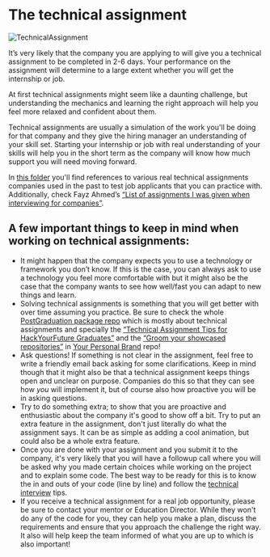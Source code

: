 # The technical assignment

![TechnicalAssignment](assets/assignment.jpg)

It’s very likely that the company you are applying to will give you a technical assignment to be completed in 2-6 days. Your performance on the assignment will determine to a large extent whether you will get the internship or job.

At first technical assignments might seem like a daunting challenge, but understanding the mechanics and learning the right approach will help you feel more relaxed and confident about them. 

Technical assignments are usually a simulation of the work you'll be doing for that company and they give the hiring manager an understanding of your skill set. Starting your internship or job with real understanding of your skills will help you in the short term as the company will know how much support you will need moving forward.
 
In [this folder](https://github.com/HackYourFuture/post-grad-ed/tree/master/technical-assignments) you'll find references to various real technical assignments companies used in the past to test job applicants that you can practice with. Additionally, check Fayz Ahmed’s [“List of assignments I was given when interviewing for companies”](https://dev.to/fayaz/a-list-of-assignments-i-was-given-when-interviewing-for-companies-1opm).

## A few important things to keep in mind when working on technical assignments:
- It might happen that the company expects you to use a technology or framework you don’t know. If this is the case, you can always ask to use a technology you feel more comfortable with but it might also be the case that the company wants to see how well/fast you can adapt to new things and learn.
- Solving technical assignments is something that you will get better with over time assuming you practice. Be sure to check the whole [PostGraduation package repo](https://github.com/HackYourFuture/post-grad-ed) which is mostly about technical assignments and specially the [“Technical Assignment Tips for HackYourFuture Graduates”](https://github.com/riccardobevilacqua/technical-assignment-tips) and the [“Groom your showcased repositories”](https://github.com/HackYourFuture/yourpersonalbrand/blob/main/yourgithub.md#4-groom-your-showcased-repositories) in [Your Personal Brand](https://github.com/HackYourFuture/yourpersonalbrand) repo!
- Ask questions! If something is not clear in the assignment, feel free to write a friendly email back asking for some clarifications. Keep in mind though that it might also be that a technical assignment keeps things open and unclear on purpose. Companies do this so that they can see how _you_ will implement it, but of course also how proactive you will be in asking questions.
- Try to do something extra; to show that you are proactive and enthusiastic about the company it's good to show off a bit. Try to put an extra feature in the assignment, don't just literally do what the assignment says. It can be as simple as adding a cool animation, but could also be a whole extra feature.
- Once you are done with your assignment and you submit it to the company, it's very likely that you will have a followup call where you will be asked why you made certain choices while working on the project and to explain some code. The best way to be ready for this is to know the in and outs of your code (line by line) and follow the [technical interview](/technicalinterview.md) tips. 
- If you receive a technical assignment for a real job opportunity, please be sure to contact your mentor or Education Director. While they won't do any of the code for you, they can help you make a plan, discuss the requirements and ensure that you approach the challenge the right way. It also will help keep the team informed of what you are up to which is also important!


